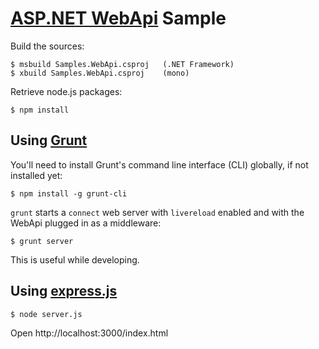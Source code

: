 # [ASP.NET WebApi](http://www.asp.net/web-api) Sample

Build the sources:

	$ msbuild Samples.WebApi.csproj   (.NET Framework)
	$ xbuild Samples.WebApi.csproj    (mono)

Retrieve node.js packages:

	$ npm install

## Using [Grunt](http://gruntjs.com/)

You'll need to install Grunt's command line interface (CLI) globally, if not installed yet:

	$ npm install -g grunt-cli

`grunt` starts a `connect` web server with `livereload` enabled and with the WebApi plugged in as a middleware:

	$ grunt server

This is useful while developing. 

## Using [express.js](http://expressjs.com/) 

	$ node server.js

Open http://localhost:3000/index.html

